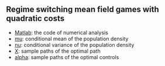 ## Regime switching mean field games with quadratic costs

- [Matlab](https://github.com/JiaminJIAN/Regime_switching_MFG/blob/main/Regime_switching_MFG.m): the code of numerical analysis
- [mu](https://github.com/JiaminJIAN/Regime_switching_MFG/blob/main/Figures/mu.pdf): conditional mean of the population density
- [nu](https://github.com/JiaminJIAN/Regime_switching_MFG/blob/main/Figures/nu.pdf): conditional variance of the population density
- [X](https://github.com/JiaminJIAN/Regime_switching_MFG/blob/main/Figures/X.pdf): sample paths of the optimal path
- [alpha](https://github.com/JiaminJIAN/Regime_switching_MFG/blob/main/Figures/alpha.pdf): sample paths of the optimal controls
